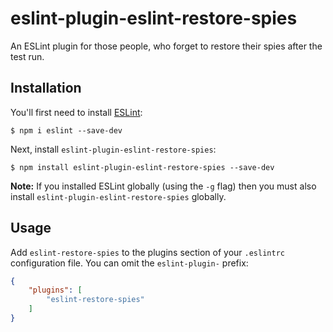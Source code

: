 # eslint-plugin-eslint-restore-spies

An ESLint plugin for those people, who forget to restore their spies after the test run.

## Installation

You'll first need to install [ESLint](http://eslint.org):

```
$ npm i eslint --save-dev
```

Next, install `eslint-plugin-eslint-restore-spies`:

```
$ npm install eslint-plugin-eslint-restore-spies --save-dev
```

**Note:** If you installed ESLint globally (using the `-g` flag) then you must also install `eslint-plugin-eslint-restore-spies` globally.

## Usage

Add `eslint-restore-spies` to the plugins section of your `.eslintrc` configuration file. You can omit the `eslint-plugin-` prefix:

```json
{
    "plugins": [
        "eslint-restore-spies"
    ]
}
```





